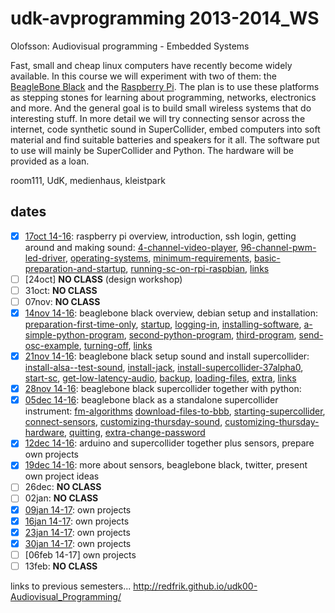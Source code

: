 udk-avprogramming 2013-2014_WS
==============================

Olofsson: Audiovisual programming - Embedded Systems

Fast, small and cheap linux computers have recently become widely available. In this course we will experiment with two of them: the [BeagleBone Black](http://beagleboard.org/Products/BeagleBone%20Black) and the [Raspberry Pi](http://raspberrypi.org). The plan is to use these platforms as stepping stones for learning about programming, networks, electronics and more. And the general goal is to build small wireless systems that do interesting stuff.
In more detail we will try connecting sensor across the internet, code synthetic sound in SuperCollider, embed computers into soft material and find suitable batteries and speakers for it all. The software put to use will mainly be SuperCollider and Python. The hardware will be provided as a loan.

room111, UdK, medienhaus, kleistpark

dates
-----
- [x] [17oct 14-16](https://github.com/redFrik/udk10-Embedded_Systems/tree/master/udk131017): raspberry pi overview, introduction, ssh login, getting around and making sound:
	[4-channel-video-player](https://github.com/redFrik/udk10-Embedded_Systems/tree/master/udk131017#--4-channel-video-player),
	[96-channel-pwm-led-driver](https://github.com/redFrik/udk10-Embedded_Systems/tree/master/udk131017#--96-channel-pwm-led-driver),
	[operating-systems](https://github.com/redFrik/udk10-Embedded_Systems/tree/master/udk131017#--operating-systems),
	[minimum-requirements](https://github.com/redFrik/udk10-Embedded_Systems/tree/master/udk131017#--minimum-requirements),
	[basic-preparation-and-startup](https://github.com/redFrik/udk10-Embedded_Systems/tree/master/udk131017#--basic-preparation-and-startup),
	[running-sc-on-rpi-raspbian](https://github.com/redFrik/udk10-Embedded_Systems/tree/master/udk131017#--running-sc-on-rpi-raspbian),
	[links](https://github.com/redFrik/udk10-Embedded_Systems/tree/master/udk131017#--links)
- [ ] [24oct] **NO CLASS** (design workshop)
- [ ] 31oct: **NO CLASS**
- [ ] 07nov: **NO CLASS**
- [x] [14nov 14-16](https://github.com/redFrik/udk10-Embedded_Systems/tree/master/udk131114): beaglebone black overview, debian setup and installation:
	[preparation-first-time-only](https://github.com/redFrik/udk10-Embedded_Systems/tree/master/udk131114#--preparation-first-time-only),
	[startup](https://github.com/redFrik/udk10-Embedded_Systems/tree/master/udk131114#--startup),
	[logging-in](https://github.com/redFrik/udk10-Embedded_Systems/tree/master/udk131114#--logging-in),
	[installing-software](https://github.com/redFrik/udk10-Embedded_Systems/tree/master/udk131114#--installing-software),
	[a-simple-python-program](https://github.com/redFrik/udk10-Embedded_Systems/tree/master/udk131114#--a-simple-python-program),
	[second-python-program](https://github.com/redFrik/udk10-Embedded_Systems/tree/master/udk131114#--second-python-program),
	[third-program](https://github.com/redFrik/udk10-Embedded_Systems/tree/master/udk131114#--third-program),
	[send-osc-example](https://github.com/redFrik/udk10-Embedded_Systems/tree/master/udk131114#--send-osc-example),
	[turning-off](https://github.com/redFrik/udk10-Embedded_Systems/tree/master/udk131114#--turning-off),
	[links](https://github.com/redFrik/udk10-Embedded_Systems/tree/master/udk131114#--links)
- [x] [21nov 14-16](https://github.com/redFrik/udk10-Embedded_Systems/tree/master/udk131121): beaglebone black setup sound and install supercollider:
	[install-alsa--test-sound](https://github.com/redFrik/udk10-Embedded_Systems/tree/master/udk131121#--install-alsa--test-sound),
	[install-jack](https://github.com/redFrik/udk10-Embedded_Systems/tree/master/udk131121#--install-jack),
	[install-supercollider-37alpha0](https://github.com/redFrik/udk10-Embedded_Systems/tree/master/udk131121#--install-supercollider-37alpha0),
	[start-sc](https://github.com/redFrik/udk10-Embedded_Systems/tree/master/udk131121#--start-sc),
	[get-low-latency-audio](https://github.com/redFrik/udk10-Embedded_Systems/tree/master/udk131121#--get-low-latency-audio),
	[backup](https://github.com/redFrik/udk10-Embedded_Systems/tree/master/udk131121#--backup),
	[loading-files](https://github.com/redFrik/udk10-Embedded_Systems/tree/master/udk131121#--loading-files),
	[extra](https://github.com/redFrik/udk10-Embedded_Systems/tree/master/udk131121#--extra),
	[links](https://github.com/redFrik/udk10-Embedded_Systems/tree/master/udk131121#--links)
- [x] [28nov 14-16](https://github.com/redFrik/udk10-Embedded_Systems/tree/master/udk131128): beaglebone black supercollider together with python:
- [x] [05dec 14-16](https://github.com/redFrik/udk10-Embedded_Systems/tree/master/udk131205): beaglebone black as a standalone supercollider instrument:
	[fm-algorithms](https://github.com/redFrik/udk10-Embedded_Systems/tree/master/udk131205#--fm-algorithms)
	[download-files-to-bbb](https://github.com/redFrik/udk10-Embedded_Systems/tree/master/udk131205#--download-files-to-bbb),
	[starting-supercollider](https://github.com/redFrik/udk10-Embedded_Systems/tree/master/udk131205#--starting-supercollider),
	[connect-sensors](https://github.com/redFrik/udk10-Embedded_Systems/tree/master/udk131205#--connect-sensors),
	[customizing-thursday-sound](https://github.com/redFrik/udk10-Embedded_Systems/tree/master/udk131205#--customizing-thursday-sound),
	[customizing-thursday-hardware](https://github.com/redFrik/udk10-Embedded_Systems/tree/master/udk131205#--customizing-thursday-hardware),
	[quitting](https://github.com/redFrik/udk10-Embedded_Systems/tree/master/udk131205#--quitting),
	[extra-change-password](https://github.com/redFrik/udk10-Embedded_Systems/tree/master/udk131205#--extra-change-password)
- [x] [12dec 14-16](https://github.com/redFrik/udk10-Embedded_Systems/tree/master/udk131212): arduino and supercollider together plus sensors, prepare own projects
- [x] [19dec 14-16](https://github.com/redFrik/udk10-Embedded_Systems/tree/master/udk131219): more about sensors, beaglebone black, twitter, present own project ideas
- [ ] 26dec: **NO CLASS**
- [ ] 02jan: **NO CLASS**
- [x] [09jan 14-17](https://github.com/redFrik/udk10-Embedded_Systems/tree/master/udk140109): own projects
- [x] [16jan 14-17](https://github.com/redFrik/udk10-Embedded_Systems/tree/master/udk140116): own projects
- [x] [23jan 14-17](https://github.com/redFrik/udk10-Embedded_Systems/tree/master/udk140123): own projects
- [x] [30jan 14-17](https://github.com/redFrik/udk10-Embedded_Systems/tree/master/udk140130): own projects
- [ ] [06feb 14-17] own projects
- [ ] 13feb: **NO CLASS**

links to previous semesters... <http://redfrik.github.io/udk00-Audiovisual_Programming/>
